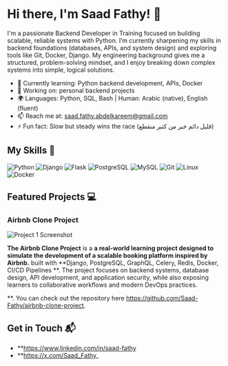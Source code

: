 # Hi there, I'm Saad Fathy! 👋

I'm a passionate Backend Developer in Training focused on building scalable, reliable systems with Python. I’m currently sharpening my skills in backend foundations (databases, APIs, and system design) and exploring tools like Git, Docker, Django. My engineering background gives me a structured, problem-solving mindset, and I enjoy breaking down complex systems into simple, logical solutions.

- 🌱 Currently learning: Python backend development, APIs, Docker
- 🔭 Working on: personal backend projects
- 🌍 Languages: Python, SQL, Bash | Human: Arabic (native), English (fluent)
- 📫 Reach me at: saad.fathy.abdelkareem@gmail.com
- ⚡ Fun fact: Slow but steady wins the race (قليل دائم خير من كثير منقطع)

## My Skills 🧠

![Python](https://img.shields.io/badge/-Python-3776AB?style=flat-square&logo=python&logoColor=white)
![Django](https://img.shields.io/badge/-Django-092E20?style=flat-square&logo=django&logoColor=white)
![Flask](https://img.shields.io/badge/-Flask-000000?style=flat-square&logo=flask&logoColor=white)
![PostgreSQL](https://img.shields.io/badge/-PostgreSQL-336791?style=flat-square&logo=postgresql&logoColor=white)
![MySQL](https://img.shields.io/badge/-MySQL-4479A1?style=flat-square&logo=mysql&logoColor=white)
![Git](https://img.shields.io/badge/-Git-F05032?style=flat-square&logo=git&logoColor=white)
![Linux](https://img.shields.io/badge/-Linux-FCC624?style=flat-square&logo=linux&logoColor=black)
![Docker](https://img.shields.io/badge/-Docker-2496ED?style=flat-square&logo=docker&logoColor=white)


## Featured Projects 💻

### Airbnb Clone Project

![Project 1 Screenshot](project_1_screenshot_url)

**The Airbnb Clone Project** is a **a real-world learning project designed to simulate the development of a scalable booking platform inspired by Airbnb.** built with **Django, PostgreSQL, GraphQL, Celery, Redis, Docker, CI/CD Pipelines **. The project focuses on backend systems, database design, API development, and application security, while also exposing learners to collaborative workflows and modern DevOps practices.

**. You can check out the repository here https://github.com/Saad-Fathy/airbnb-clone-project.

## Get in Touch 📬

- **https://www.linkedin.com/in/saad-fathy
- **https://x.com/Saad_Fathy_



